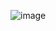 ![image](https://user-images.githubusercontent.com/96682195/206901201-7932b2cd-fc8c-493f-ba93-9fb2106fe6ee.png)
